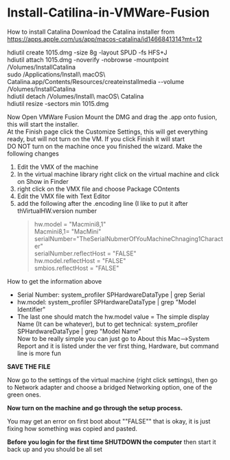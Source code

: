 # Install-Catilina-in-VMWare-Fusion
How to install Catalina 
Download the Catalina installer from https://apps.apple.com/us/app/macos-catalina/id1466841314?mt=12
<p>
hdiutil create 1015.dmg -size 8g -layout SPUD -fs HFS+J<br />
hdiutil attach 1015.dmg -noverify -nobrowse -mountpoint /Volumes/InstallCatalina<br />
sudo /Applications/Install\ macOS\ Catalina.app/Contents/Resources/createinstallmedia --volume /Volumes/InstallCatalina<br />
hdiutil detach /Volumes/Install\ macOS\ Catalina<br />
hdiutil resize -sectors min 1015.dmg<br />
</p>
<p>
Now Open VMWare Fusion</ br>
Mount the DMG and drag the .app onto fusion, this will start the installer.<br>
At the Finish page click the Customize Settings, this will get everything ready, but will not turn on the VM. If you click Finish it will start</br>
DO NOT turn on the machine once you finished the wizard. Make the following changes</br>
<ol>
  <li>Edit the VMX of the machine</li>
  <li>In the virtual machine library right click on the virtual machine and click on Show in Finder</li>
  <li>right click on the VMX file and choose Package COntents</li>
  <li>Edit the VMX file with Text Editor</li>
  <li>add the following after the .encoding line (I like to put it after thVirtualHW.version number
    <blockquote>
      hw.model = "Macmini8,1"</br>
    Macmini8,1= "MacMini"</br>
    serialNumber="TheSerialNubmerOfYouMachineChnaging1Character"</br>
serialNumber.reflectHost = "FALSE"</br>
hw.model.reflectHost = "FALSE"</br>
smbios.reflectHost = "FALSE"</br>
    </blockquote>
  </li>
  </ol>
  How to get the information above
  <ul>
  <li>Serial Number: system_profiler SPHardwareDataType | grep Serial </li>
  <li>hw.model: system_profiler SPHardwareDataType | grep "Model Identifier"</li>
  <li>The last one should match the hw.model value = The simple display Name (It can be whatever), but to get technical: system_profiler SPHardwareDataType | grep "Model Name"
    </lI>Now to be really simple you can just go to About this Mac-->System Report and it is listed under the ver first thing, Hardware, but command line is more fun</li>
    </ul>
 <p>
  <B>SAVE THE FILE</B>
  </p><p>
  Now go to the settings of the virtual machine (right click settings), then go to Network adapter and choose a bridged Networking option, one of the green ones.
  </p>
  <B>Now turn on the machine and go through the setup process.</B>
  <p>You may get an error on first boot about ""FALSE"" that is okay, it is just fixing how something was copied and pasted.</p>
  <B>Before you login for the first time SHUTDOWN the computer</B> then start it back up and you should be all set
    
